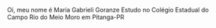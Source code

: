 Oi, meu nome é Maria Gabrieli Goranze
Estudo no Colégio Estadual do Campo Rio do Meio
Moro em Pitanga-PR
